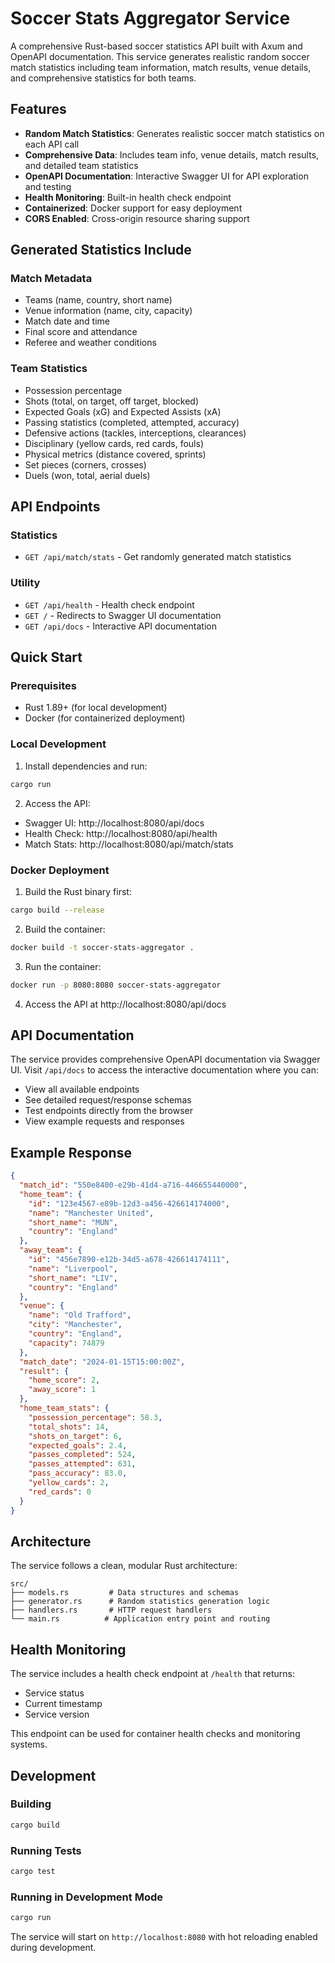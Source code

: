 # Soccer Stats Aggregator Service

A comprehensive Rust-based soccer statistics API built with Axum and OpenAPI documentation. This service generates realistic random soccer match statistics including team information, match results, venue details, and comprehensive statistics for both teams.

## Features

- **Random Match Statistics**: Generates realistic soccer match statistics on each API call
- **Comprehensive Data**: Includes team info, venue details, match results, and detailed team statistics
- **OpenAPI Documentation**: Interactive Swagger UI for API exploration and testing
- **Health Monitoring**: Built-in health check endpoint
- **Containerized**: Docker support for easy deployment
- **CORS Enabled**: Cross-origin resource sharing support

## Generated Statistics Include

### Match Metadata
- Teams (name, country, short name)
- Venue information (name, city, capacity)
- Match date and time
- Final score and attendance
- Referee and weather conditions

### Team Statistics
- Possession percentage
- Shots (total, on target, off target, blocked)
- Expected Goals (xG) and Expected Assists (xA)
- Passing statistics (completed, attempted, accuracy)
- Defensive actions (tackles, interceptions, clearances)
- Disciplinary (yellow cards, red cards, fouls)
- Physical metrics (distance covered, sprints)
- Set pieces (corners, crosses)
- Duels (won, total, aerial duels)

## API Endpoints

### Statistics
- `GET /api/match/stats` - Get randomly generated match statistics

### Utility
- `GET /api/health` - Health check endpoint
- `GET /` - Redirects to Swagger UI documentation
- `GET /api/docs` - Interactive API documentation

## Quick Start

### Prerequisites
- Rust 1.89+ (for local development)
- Docker (for containerized deployment)

### Local Development

1. Install dependencies and run:
```bash
cargo run
```

2. Access the API:
- Swagger UI: http://localhost:8080/api/docs
- Health Check: http://localhost:8080/api/health
- Match Stats: http://localhost:8080/api/match/stats

### Docker Deployment

1. Build the Rust binary first:
```bash
cargo build --release
```

2. Build the container:
```bash
docker build -t soccer-stats-aggregator .
```

3. Run the container:
```bash
docker run -p 8080:8080 soccer-stats-aggregator
```

4. Access the API at http://localhost:8080/api/docs

## API Documentation

The service provides comprehensive OpenAPI documentation via Swagger UI. Visit `/api/docs` to access the interactive documentation where you can:

- View all available endpoints
- See detailed request/response schemas
- Test endpoints directly from the browser
- View example requests and responses

## Example Response

```json
{
  "match_id": "550e8400-e29b-41d4-a716-446655440000",
  "home_team": {
    "id": "123e4567-e89b-12d3-a456-426614174000",
    "name": "Manchester United",
    "short_name": "MUN",
    "country": "England"
  },
  "away_team": {
    "id": "456e7890-e12b-34d5-a678-426614174111",
    "name": "Liverpool",
    "short_name": "LIV",
    "country": "England"
  },
  "venue": {
    "name": "Old Trafford",
    "city": "Manchester",
    "country": "England",
    "capacity": 74879
  },
  "match_date": "2024-01-15T15:00:00Z",
  "result": {
    "home_score": 2,
    "away_score": 1
  },
  "home_team_stats": {
    "possession_percentage": 58.3,
    "total_shots": 14,
    "shots_on_target": 6,
    "expected_goals": 2.4,
    "passes_completed": 524,
    "passes_attempted": 631,
    "pass_accuracy": 83.0,
    "yellow_cards": 2,
    "red_cards": 0
  }
}
```

## Architecture

The service follows a clean, modular Rust architecture:

```
src/
├── models.rs         # Data structures and schemas
├── generator.rs      # Random statistics generation logic  
├── handlers.rs       # HTTP request handlers
└── main.rs          # Application entry point and routing
```

## Health Monitoring

The service includes a health check endpoint at `/health` that returns:
- Service status
- Current timestamp
- Service version

This endpoint can be used for container health checks and monitoring systems.

## Development

### Building
```bash
cargo build
```

### Running Tests
```bash
cargo test
```

### Running in Development Mode
```bash
cargo run
```

The service will start on `http://localhost:8080` with hot reloading enabled during development.
